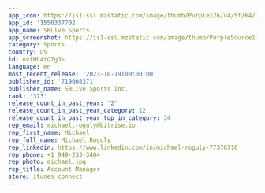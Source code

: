 ```yaml
---
app_icon: https://is1-ssl.mzstatic.com/image/thumb/Purple126/v4/5f/64/27/5f64276b-8475-d104-16a7-3eda1e4ee2be/AppIcon-1x_U007epad-85-220.png/1024x1024bb.png
app_id: '1550337702'
app_name: SBLive Sports
app_screenshot: https://is1-ssl.mzstatic.com/image/thumb/PurpleSource114/v4/cf/82/4a/cf824adb-dc8e-4ad0-d646-a98081a79a6a/62f3269d-e77a-4fa0-bfb6-167636a10895_sblive-iphone12-app-store-01.png/1242x2688bb.png
category: Sports
country: US
id: uvfHh4tQ7gJs
language: en
most_recent_release: '2023-10-19T00:00:00'
publisher_id: '719008371'
publisher_name: SBLive Sports Inc.
rank: '373'
release_count_in_past_year: '2'
release_count_in_past_year_category: 12
release_count_in_past_year_top_in_category: 34
rep_email: michael.roguly@bitrise.io
rep_first_name: Michael
rep_full_name: Michael Roguly
rep_linkedin: https://www.linkedin.com/in/michael-roguly-77376710
rep_phone: +1 949-233-3404
rep_photo: michael.jpg
rep_title: Account Manager
store: itunes_connect
---
```


